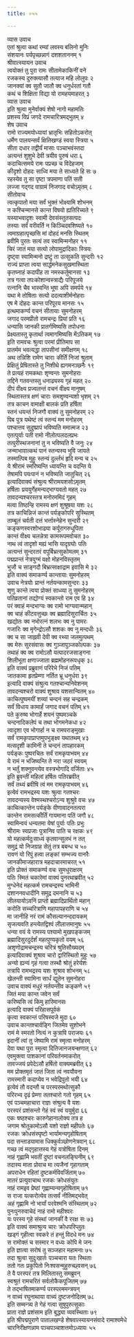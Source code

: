 ```yaml
---
title: ०५५

---
```

व्यास उवाच  
एतां श्रुत्वा कथां रम्यां लवस्य बलिनो मुनिः  
संशयानः पर्यपृच्छन्नागं दशशताननम् १  
श्रीवात्स्यायन उवाच  
त्वयोक्तं तु पुरा रामः सीतामेकाकिनीं वने  
रजकस्य दुरुक्त्यासौ तत्याज महि लोलुपः २  
जानक्यां क्व सुतौ जातौ क्व धनुर्धरतां गतौ  
कथं च शिक्षिता विद्या यो रामहयमाहरत् ३  
व्यास उवाच  
इति श्रुत्वा मुनेर्वाक्यं शेषो नागो महामतिः  
प्रशस्य विप्रं जगदे रामचारित्रमद्भुतम् ४  
शेष उवाच  
रामो राज्यमयोध्यायां भ्रातृभिः सहितोऽकरोत्  
धर्मेण पालयन्सर्वं क्षितिखण्डं स्वया स्त्रिया ५  
सीता दधार तद्वीर्यं मासाः पञ्चाभवंस्तदा  
अत्यन्तं शुशुभे देवी त्रयीव पुरुषं धरा ६  
कदाचित्समये रामः पप्रच्छ च विदेहजाम्  
कीदृशो दोहदः साध्वि मया ते साध्यते हि सः ७  
रहस्येव तु सा पृष्टा त्रपमाणा पतिं सती  
लज्जा गद्गद वाग्रामं निजगाद वचोऽमृतम् ८  
सीतोवाच  
त्वत्कृपातो मया सर्वं भुक्तं भोक्ष्यामि शोभनम्  
न कश्चिन्मानसे कान्त विषयो ह्यतिरिच्यते ९  
यस्याभवादृशः स्वामी देवसंस्तुतसत्पदः  
तस्याः सर्वं वरीवर्ति न किञ्चिदवशिष्यते १०  
त्वमाग्रहात्पृच्छसि मां दोहदं मनसि स्थितम्  
ब्रवीमि पुरतः सत्यं तव स्वामिन्मनोहर ११  
चिरं जातं मया सत्यो लोपामुद्रादिकाः स्त्रियः  
दृष्ट्वा स्वामिन्मनो द्रष्टुं ता उत्सुकति सुन्दरीः १२  
राज्यं प्राप्ता त्वया सार्द्धमनेकसुखमास्थिता  
कृतघ्नाहं कदापीह ता नमस्कर्तुमानसा १३  
तत्र गत्वा तपःकोशान्वस्त्राद्यैः परिपूजये  
रत्नानि चैव भास्वन्ति भूषा अपि समर्पये १४  
यथा मे तोषिताः सत्यो ददत्याशीर्मनोहराः  
एष मे दोहदः कान्त परिपूरय मानसः १५  
इत्थमाकर्ण्य वचनं सीतायाः सुमनोहरम्  
जगाद परमप्रीतो रामचन्द्रः प्रियां प्रति १६  
धन्यासि जानकी प्रातर्गमिष्यसि तपोधनाः  
प्रेक्ष्यतास्तु कृतार्था त्वमागमिष्यसि मेंऽतिकम् १७  
इति रामवचः श्रुत्वा परमां प्रीतिमाप सा  
प्रातर्मम भवत्यद्धा तापसीनां समीक्षणम् १८  
अथ तन्निशि रामेण चाराः कीर्तिं निजां श्रुताम्  
प्रेक्षितुं प्रेषितास्ते तु निशीथे ह्यगमनञ्छनैः १९  
ते प्रत्यहं रामकथाः शृण्वन्तः सुमनोहराः  
तद्दिने गतवन्तस्तु धनाढ्यस्य गृहं महत् २०  
दीपं वीक्ष्य प्रज्वलन्तं वचनं वीक्ष्य मानुषम्  
स्थितास्तत्र क्षणं चाराः समशृण्वन्यशो भृशम् २१  
तत्र काचन वामाक्षी बालकं प्रति हर्षिता  
स्तनं धयन्तं निजगौ वाक्यं तु सुमनोहरम् २२  
पिब पुत्र यथेष्टं त्वं स्तन्यं मम मनोहरम्  
पश्चात्तव सुदुष्प्रापं भविष्यति ममात्मज २३  
एतत्पुर्याः पती रामो नीलोत्पलदलप्रभः  
तत्पुरीस्थजनानां तु न भविष्यति वै जनुः २४  
जन्माभावात्कथं पानं स्तन्यस्य भुवि जायते  
तस्मात्पिब मुहुः स्तन्यं दुर्ल्लभं हृदि मन्य च २५  
ये श्रीरामं स्मरिष्यन्ति ध्यायन्ति च वदन्ति ये  
तेषामपि पयःपानं न भविष्यति जातुचित् २६  
इत्यादिवाक्यं संश्रुत्य श्रीरामयशसोऽमृतम्  
हर्षिताः प्रययुर्गेहमन्यद्भाग्यवतो महत् २७  
तावदन्यश्चरस्तत्र मनोरममिदं गृहम्  
मत्वा तिष्ठन्हि रामस्य क्षणं शुश्रूषया यशः २८  
तत्र काचिन्निजं कान्तं पर्यङ्कोपरि सुस्थितम्  
ताम्बूलं चर्वती दत्तं भर्त्तास्नेहेन सुन्दरी २९  
कङ्कणस्वरशोभाढ्या कर्पूरागरुधूपिता  
कान्तं वीक्ष्य चलन्नेत्रा कामरूपमवोचत ३०  
नाथ त्वं तादृशो मह्यं भासि यादृग्रघोः पतिः  
अत्यन्तं सुन्दरतरं वपुर्बिभ्रत्सुकोमलम् ३१  
पद्मप्रान्तं नेत्रयुग्मं वक्षो मोहनविस्तृतम्  
भुजौ च साङ्गदौ बिभ्रत्साक्षाद्राम इवासि मे ३२  
इति वाक्यं समाकर्ण्य कान्तायाः सुमनोहरम्  
उवाच नेत्रयोः प्रान्तं नर्तयन्कामसुन्दरः ३३  
शृणु कान्ते त्वया प्रोक्तं साध्व्या तु सुमनोहरम्  
पतिव्रतानां तद्योग्यं स्वकान्तो राम एव हि ३४  
परं क्वाहं मन्दभाग्यः क्व रामो भाग्यवान्महान्  
क्व चाहं कीटवत्तुच्छः क्व ब्रह्मादिसुरार्चितः ३५  
खद्योतः क्व नभोरत्नं शलभः क्व नु पामरः  
गजारिः क्व मृगेन्द्रोऽसौ शशकः क्व नु मन्दधीः ३६  
क्व च सा जाह्नवी देवी क्व रथ्या जलमुत्पथम्  
क्व मेरुः सुरसंवासः क्व गुञ्जापुञ्जकोल्पकः ३७  
तथाहं क्व क्व रामोऽसौ यत्पादरजसाङ्गना  
शिलीभूता क्षणाज्जाता ब्रह्ममोहनरूपधृक् ३८  
इति वाक्यं प्रब्रुवाणं परिरेभे निजं पतिम्  
जातकामा हृतप्रेम्णा नर्तित भ्रू धनुर्धरा ३९  
इत्यादि वाक्यं संश्रुत्य गतश्चान्यनिवेशनम्  
तावदन्यश्चरो वाक्यं शुश्राव यशसान्वितम् ४०  
काचित्पुष्पमयीं शय्यां चन्दनं सह चन्द्रकम्  
सर्वं विधाय कामार्हं जगाद वचनं पतिम् ४१  
पते कुरुष्व भोगार्हे शयनं पुष्पमञ्चके  
चन्दनादिकलेपं च तथा भोगमनेकधा ४२  
त्वादृशा एव भोगार्हा न च रामपराङ्मुखाः  
सर्वं रामकृपाप्राप्तमुपभुङ्क्ष्व यथातथम् ४३  
मत्सदृशी कामिनी ते चन्दनं तापहारकम्  
पर्यङ्कः पुष्परचितः सर्वं रामकृपाभवम् ४४  
ये रामं न भजिष्यन्ति ते नरा जठरं स्वयम्  
न भर्तुं शक्नुवन्त्येव वस्त्रभोगादि वर्जिताः ४५  
इति ब्रुवन्तीं महिलां हर्षितः पतिरब्रवीत्  
सर्वं तथ्यं ब्रवीषि त्वं मम रामकृपाभवम् ४६  
इत्येवं रामभद्रस्य यशः श्रुत्वा गतश्चरः  
तावदन्यस्य वेश्मस्थश्चरोऽन्य शुश्रुवे वचः ४७  
काचित्कान्तेन पर्यङ्के वीणावादनतत्परा  
कान्तेन रामसत्कीर्तिं गायमाना पतिं जगौ ४८  
स्वामिन्वयं धन्यतमा येषां पुर्याः पतिः प्रभुः  
श्रीरामः स्वप्रजाः पुत्रानिव पाति च रक्षकः ४९  
यो महत्कर्मदुःसाध्यं कृतवान्सुलभं न तत्  
समुद्रं यो निजग्राह सेतुं तत्र बबन्ध च ५०  
रावणं यो रिपुं हत्वा लङ्कां सम्भज्य वानरैः  
जानकीमाजहारात्र महदाचारमाचरत् ५१  
इति प्रोक्तं समाकर्ण्य वचः सुमधुराक्षरम्  
पतिः स्मितं चकारेमां वाक्यं पुनरथाब्रवीत् ५२  
मुग्धेनेदं महत्कर्म रामचन्द्रस्य भामिनी  
दशाननवधादीनि समुद्र दमनानि च ५३  
लीलयायोऽवनिं प्राप्तो ब्रह्मादिप्रार्थितो महान्  
करोति सच्चरित्राणि महापापहराणि च ५४  
मा जानीहि नरं रामं कौसल्यानन्ददायकम्  
सृजत्यवति हन्त्येतद्विश्वं लीलात्तमानुषः ५५  
धन्या वयं ये रामस्य पश्यामो मुखपङ्कजम्  
ब्रह्मादिसुरदुर्दर्शं महत्पुण्यकृतो वयम् ५६  
अशृणोद्रामचन्द्रस्य चरित्रं श्रुतिसौख्यदम्  
इत्यादिवाक्यं शुश्राव चारो द्वारिस्थितो मुहुः ५७  
अन्यो ह्यन्यं गृहं गत्वा तस्थौ श्रोतुं हरेर्यशः  
तत्रापि रामभद्रस्य यशः शुश्राव शोभनम् ५८  
खेलन्ती स्वामिना सार्धं द्यूतेन सुमनोहरा  
उवाच वाक्यं मधुरं नर्तयन्तीव कङ्कणे ५९  
जितं मया कान्त जवेन सर्वं  
करिष्यसि त्वं किमु हारिमानसः  
इत्यादि वाक्यं परिहासपूर्वकं  
कृत्वा स्वकान्तं परिषस्वजे मुदा ६०  
उवाच कान्तश्चार्वङ्गि जितमेव सुशोभने  
रामं मे स्मरतो नित्यं न कुत्रापि पराजयः ६१  
इदानीं त्वां तु जेष्यामि रामं स्मृत्वा मनोहरम्  
देवा यथा पुरा स्मृत्वा दितिजानजयन्क्षणात् ६२  
एवमुक्त्वा पाशकानां परिवर्तनमाकरोत्  
तावज्जयं प्रपेदेऽसौ हर्षितो वाक्यमब्रवीत् ६३  
मम प्रोक्तमृतं जातं जिता त्वं नवयौवना  
रामस्मारी कदाप्येव न भवेद्रिपुतो भयी ६४  
इत्येवं तौ वदन्तौ च परस्परमथोत्सुकौ  
परिरभ्य दृढं प्रेम्णा ततश्चारो गतो गृहम् ६५  
एवं पञ्चमहाचारा राज्ञः संश्रुत्य वै यशः  
परस्परं प्रशंसन्तो गेहं स्वं स्वं ययुर्मुदा ६६  
एकः षष्ठश्चरः कारुगेहानालोक्य तत्र ह  
जगाम श्रोतुकामोऽसौ यशो राज्ञो महीपतेः ६७  
रजकः क्रोधसंस्पृष्टो भार्यामन्यगृहोषिताम्  
पदा सन्ताडयामास धिक्कुर्वञ्छोणनेत्रवान् ६८  
गच्छ त्वं मद्गृहात्तस्य गेहं यत्रोषिता दिनम्  
नाहं गृह्णामि भवतीं दुष्टां वचनलङ्घिनीम् ६९  
तदास्य माता प्रोवाच मा त्यजैनां गृहागताम्  
अपराधेन रहितां दुष्टकर्मविवर्जिताम् ७०  
मातरं प्रत्युवाचाथ रजकः क्रोधसंयुतः  
नाहं रामइव प्रेष्ठां गृह्णाम्यन्यगृहोषिताम् ७१  
स राजा यत्करोत्येव तत्सर्वं नीतिमद्भवेत्  
अहं गृह्णामि नो भार्यां परवेश्मनि संस्थिताम् ७२  
पुनःपुनरुवाचेदं नाहं रामो महीश्वरः  
यः परस्य गृहे संस्थां जानकीं वै ररक्ष सः ७३  
इति वाक्यं समाश्रुत्य चारः क्रोधपरिप्लुतः  
खड्गं गृहीत्वा स्वकरे तं हन्तुं विदधे मनः ७४  
स रामोक्तं च सस्मार न वध्यः कोपि मे जनः  
इति ज्ञात्वा सरोषं तु सञ्जहार महामनाः ७५  
तदा श्रुत्वा सुदुःखार्तः पञ्चचारा यतः स्थिताः  
ततो गतः प्रकुपितो निःश्वसन्मुहुरुच्छ्वसन् ७६  
ते वै परस्परं तत्र मिलितास्तु समब्रुवन्  
स्वश्रुतं रामचरितं सर्वलोकैकपूजितम् ७७  
ते तद्भाषितमाकर्ण्य परस्परममन्त्रयन्  
न वाच्यं रघुनाथाया वाच्यं दुष्टजनोदितम् ७८  
इति सम्मन्त्र्य ते गेहं गत्वा सुषुपुरुत्सुकाः  
प्राता राज्ञे प्रशंसाम इति बुद्ध्या व्यवस्थिताः ७९  
इति श्रीपद्मपुराणे पातालखण्डे शेषवात्स्यायनसंवादे रामाश्वमेधे  
चारनिरीक्षणन्नाम पञ्चपञ्चाशत्तमोऽध्यायः ५५